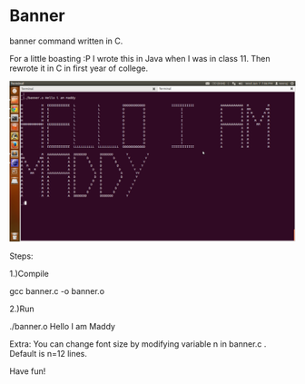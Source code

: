 # Banner
banner command written in C.

For a little boasting :P I wrote this in Java when I was in class 11. Then rewrote it in C in first year of college.

![alt tag](https://github.com/neeraj08/Banner/blob/master/banner_output_preview.png)

Steps:

1.)Compile

gcc banner.c -o banner.o

2.)Run

./banner.o Hello I am Maddy


Extra: You can change font size by modifying variable n in banner.c . Default is n=12 lines.

Have fun!

